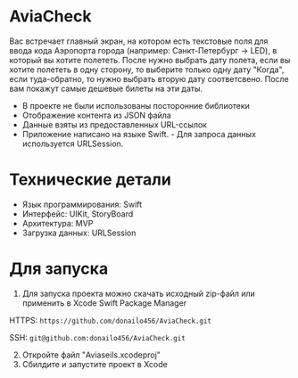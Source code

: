 # AviaCheck
  Вас встречает главный экран, на котором есть текстовые поля для ввода кода Аэропорта города (например: Санкт-Петербург -> LED), в который вы хотите полететь. После нужно выбрать дату полета, если вы хотите полететь в одну сторону, то выберите только одну дату "Когда", если туда-обратно, то нужно выбрать вторую дату соответсвено. После вам покажут самые дешевые билеты на эти даты. 

  - В проекте не были использованы посторонние библиотеки
  - Отображение контента из JSON файла
  - Данные взяты из предоставленных URL-ссылок
  - Приложение написано на языке Swift.
  - Для запроса данных используется URLSession.

# Технические детали 
- Язык программирования: Swift
- Интерфейс: UIKit, StoryBoard
- Архитектура: MVP
- Загрузка данных: URLSession

# Для запуска
  1. Для запуска проекта можно скачать исходный zip-файл или применить в Xcode Swift Package Manager

  HTTPS: ```https://github.com/donailo456/AviaCheck.git```
  
  SSH: ```git@github.com:donailo456/AviaCheck.git```

  2. Откройте файл "Aviaseils.xcodeproj"
  3. Сбилдите и запустите проект в Xcode
